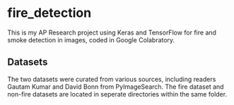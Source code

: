 # fire_detection
This is my AP Research project using Keras and TensorFlow for fire and smoke detection in images, coded in Google Colabratory.

## Datasets
The two datasets were curated from various sources, including readers Gautam Kumar and David Bonn from PyImageSearch. The fire dataset and non-fire datasets are located in seperate directories within the same folder.


